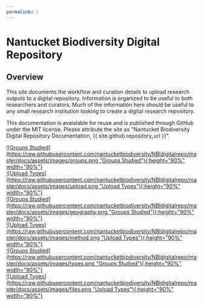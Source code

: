 ```yaml
---
permalink: /
---
```


# Nantucket Biodiversity Digital Repository


## Overview

This site documents the workflow and curation details to upload research outputs to a digital repository.  Information is organized to be useful to both researchers and curators.  Much of the information here should be useful to any small research institution looking to create a digital research repository.

This documentation is avaialable for reuse and is published through GitHub under the MIT license.  Please attribute the site as "Nantucket Biodiversity Digital Repository Documentation, {{ site.github.repository_url }}". 


<div>

<div calss="container">
<div class="one"><a href="https://raw.githubusercontent.com/nantucketbiodiversity/NBIdigitalrepo/master/docs/assets/images/groups.png">![Groups Studied](https://raw.githubusercontent.com/nantucketbiodiversity/NBIdigitalrepo/master/docs/assets/images/groups.png "Groups Studied"){:height="90%" width="90%"}
</a></div>
<div class="two"><a href="https://raw.githubusercontent.com/nantucketbiodiversity/NBIdigitalrepo/master/docs/assets/images/upload.png">![Upload Types](https://raw.githubusercontent.com/nantucketbiodiversity/NBIdigitalrepo/master/docs/assets/images/upload.png "Upload Types"){:height="90%" width="90%"}
</a></div>
</div>

<div calss="container">
<div class="one"><a href="https://raw.githubusercontent.com/nantucketbiodiversity/NBIdigitalrepo/master/docs/assets/images/geography.png">![Groups Studied](https://raw.githubusercontent.com/nantucketbiodiversity/NBIdigitalrepo/master/docs/assets/images/geography.png "Groups Studied"){:height="90%" width="90%"}
</a></div>
<div class="two"><a href="https://raw.githubusercontent.com/nantucketbiodiversity/NBIdigitalrepo/master/docs/assets/images/method.png">![Upload Types](https://raw.githubusercontent.com/nantucketbiodiversity/NBIdigitalrepo/master/docs/assets/images/method.png "Upload Types"){:height="90%" width="90%"}
</a></div>
</div>

<div calss="container">
<div class="one"><a href="https://raw.githubusercontent.com/nantucketbiodiversity/NBIdigitalrepo/master/docs/assets/images/types.png">![Groups Studied](https://raw.githubusercontent.com/nantucketbiodiversity/NBIdigitalrepo/master/docs/assets/images/types.png "Groups Studied"){:height="90%" width="90%"}
</a></div>
<div class="two"><a href="https://raw.githubusercontent.com/nantucketbiodiversity/NBIdigitalrepo/master/docs/assets/images/files.png">![Upload Types](https://raw.githubusercontent.com/nantucketbiodiversity/NBIdigitalrepo/master/docs/assets/images/files.png "Upload Types"){:height="90%" width="90%"}
</a></div>
</div>

</div>
